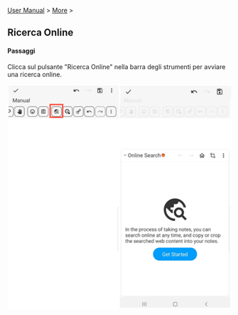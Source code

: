 [User Manual](/dragonnest/drawnote/manual/en) > [More](/dragonnest/drawnote/manual/en/more) >

Ricerca Online
---
#### Passaggi
Clicca sul pulsante "Ricerca Online" nella barra degli strumenti per avviare una ricerca online.

![Ricerca Online](imgs/online_search.png)